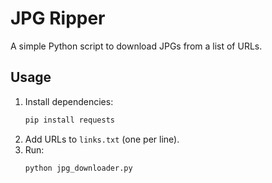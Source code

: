 # JPG Ripper

A simple Python script to download JPGs from a list of URLs.

## Usage
1. Install dependencies:
   ```bash
   pip install requests
3. Add URLs to `links.txt` (one per line).
4. Run:
   ```bash
   python jpg_downloader.py
